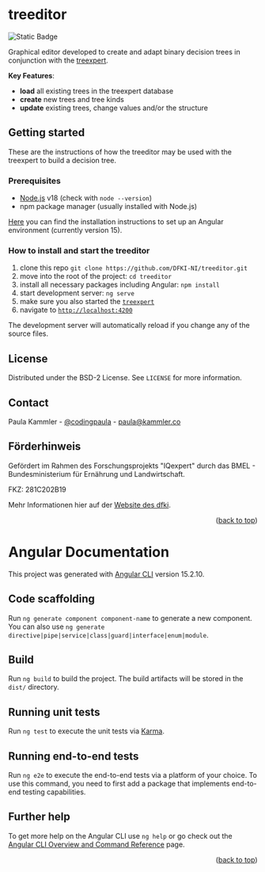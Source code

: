 <a name="readme-top"></a>

# treeditor

![Static Badge](https://img.shields.io/badge/status-unstable-orange)

Graphical editor developed to create and adapt binary decision trees in
conjunction with the [treexpert][treexpert-url].

**Key Features**:

- **load** all existing trees in the treexpert database
- **create** new trees and tree kinds
- **update** existing trees, change values and/or the structure

## Getting started

These are the instructions of how the treeditor may be used with the treexpert
to build a decision tree.

### Prerequisites

- [Node.js](https://nodejs.org/about/releases) v18 (check with `node --version`)
- npm package manager (usually installed with Node.js)

[Here](https://v15.angular.io/guide/setup-local) you can find the installation
instructions to set up an Angular environment (currently version 15).

### How to install and start the treeditor

1. clone this repo `git clone https://github.com/DFKI-NI/treeditor.git`
2. move into the root of the project: `cd treeditor`
3. install all necessary packages including Angular: `npm install`
4. start development server: `ng serve`
5. make sure you also started the
   [`treexpert`][treexpert-url]
6. navigate to [`http://localhost:4200`](http://localhost:4200)

The development server will automatically reload if you change any of the
source files.

## License

Distributed under the BSD-2 License. See `LICENSE` for more information.

## Contact

Paula Kammler - [@codingpaula](https://github.com/codingpaula) -
[paula@kammler.co](mailto:paula@kammler.co)

## Förderhinweis

Gefördert im Rahmen des Forschungsprojekts "IQexpert" durch das BMEL -
Bundesministerium für Ernährung und Landwirtschaft.

FKZ: 281C202B19

Mehr Informationen hier auf der [Website des dfki][dfki-website].

<p align="right">(<a href="#readme-top">back to top</a>)</p>

# Angular Documentation

This project was generated with
[Angular CLI](https://github.com/angular/angular-cli) version 15.2.10.

## Code scaffolding

Run `ng generate component component-name` to generate a new component. You can
also use `ng generate directive|pipe|service|class|guard|interface|enum|module`.

## Build

Run `ng build` to build the project. The build artifacts will be stored in the
`dist/` directory.

## Running unit tests

Run `ng test` to execute the unit tests via
[Karma](https://karma-runner.github.io).

## Running end-to-end tests

Run `ng e2e` to execute the end-to-end tests via a platform of your choice. To
use this command, you need to first add a package that implements end-to-end
testing capabilities.

## Further help

To get more help on the Angular CLI use `ng help` or go check out the
[Angular CLI Overview and Command Reference](https://angular.io/cli) page.

<p align="right">(<a href="#readme-top">back to top</a>)</p>


<!-- MARKDOWN LINKS -->
[treexpert-url]: https://github.com/DFKI-NI/treexpert
[dfki-website]: https://www.dfki.de/web/forschung/projekte-publikationen/projekt/iqexpert

